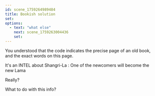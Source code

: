 ```yaml
---
id: scene_1759264989484
title: Bookish solution
set:
options:
  - text: "what else"
    next: scene_1759263004436
    set:
---
```


You understood that the code indicates the precise page of an old book, and the exact words on this page. 


It's an INTEL about Shangri-La : One of the newcomers will become the new Lama

Really? 

What to do with this info?